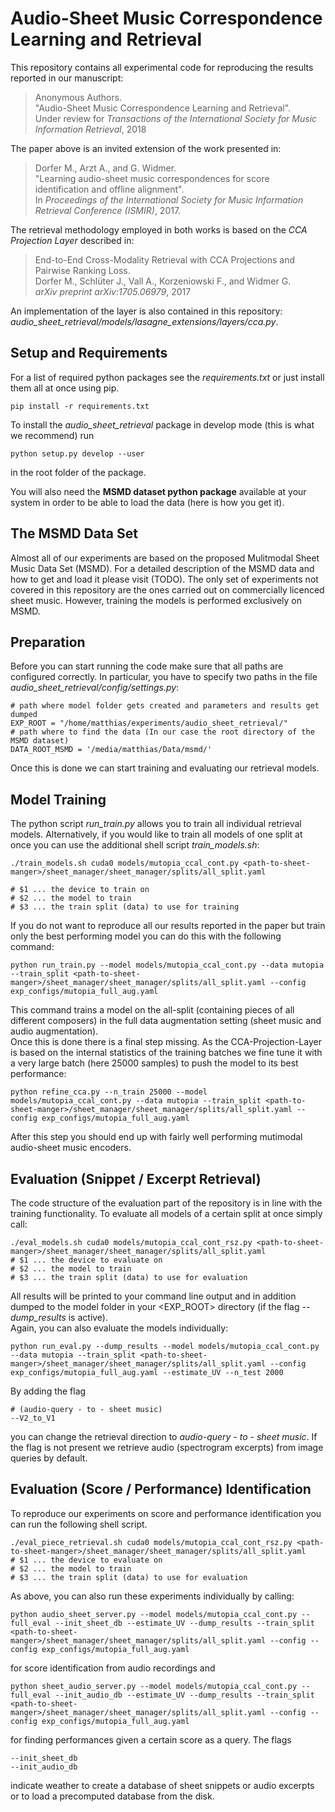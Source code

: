 
Audio-Sheet Music Correspondence Learning and Retrieval
=======================================================
This repository contains all experimental code for reproducing the results
reported in our manuscript:

>Anonymous Authors.<br>
"Audio-Sheet Music Correspondence Learning and Retrieval".<br>
Under review for *Transactions of the International Society for Music Information Retrieval*, 2018

The paper above is an invited extension of the work presented in:

>Dorfer M., Arzt A., and G. Widmer.<br>
"Learning audio-sheet music correspondences for score identification and offline alignment".<br>
In *Proceedings of the International Society for Music Information Retrieval Conference (ISMIR)*, 2017.

The retrieval methodology employed in both works is based on
the *CCA Projection Layer* described in:

>End-to-End Cross-Modality Retrieval with CCA Projections and Pairwise Ranking Loss.<br>
Dorfer M., Schlüter J., Vall A., Korzeniowski F., and Widmer G.<br>
*arXiv preprint arXiv:1705.06979*, 2017

An implementation of the layer is also contained in this repository:<br>
*audio_sheet_retrieval/models/lasagne_extensions/layers/cca.py*.

Setup and Requirements
----------------------
For a list of required python packages see the *requirements.txt*
or just install them all at once using pip.
```
pip install -r requirements.txt
```

To install the *audio_sheet_retrieval* package in develop mode (this is what we recommend) run
```
python setup.py develop --user
```
in the root folder of the package.

You will also need the **MSMD dataset python package** available
at your system in order to be able to load the data (here is how you get it).

The MSMD Data Set
-----------------
Almost all of our experiments are based on the proposed Mulitmodal Sheet Music Data Set (MSMD).
For a detailed description of the MSMD data and how to get and load it please visit (TODO).
The only set of experiments not covered in this repository are the ones carried out
on commercially licenced sheet music.
However, training the models is performed exclusively on MSMD.

Preparation
-----------
Before you can start running the code make sure that all paths are configured correctly.
In particular, you have to specify two paths in the file *audio_sheet_retrieval/config/settings.py*:
```
# path where model folder gets created and parameters and results get dumped
EXP_ROOT = "/home/matthias/experiments/audio_sheet_retrieval/"
# path where to find the data (In our case the root directory of the MSMD dataset)
DATA_ROOT_MSMD = '/media/matthias/Data/msmd/'
```
Once this is done we can start training and evaluating our retrieval models.

Model Training
--------------

The python script *run_train.py* allows you to train all individual retrieval models.
Alternatively, if you would like to train all models of one split
at once you can use the additional shell script *train_models.sh*:

```
./train_models.sh cuda0 models/mutopia_ccal_cont.py <path-to-sheet-manger>/sheet_manager/sheet_manager/splits/all_split.yaml

# $1 ... the device to train on
# $2 ... the model to train
# $3 ... the train split (data) to use for training
```

If you do not want to reproduce all our results reported in the paper
but train only the best performing model you can do this with the following command:
```
python run_train.py --model models/mutopia_ccal_cont.py --data mutopia --train_split <path-to-sheet-manger>/sheet_manager/sheet_manager/splits/all_split.yaml --config exp_configs/mutopia_full_aug.yaml
```
This command trains a model on the all-split (containing pieces of all different composers)
in the full data augmentation setting (sheet music and audio augmentation).<br>
Once this is done there is a final step missing.
As the CCA-Projection-Layer is based on the internal statistics of the training batches
we fine tune it with a very large batch (here 25000 samples) to push the model
to its best performance:
```
python refine_cca.py --n_train 25000 --model models/mutopia_ccal_cont.py --data mutopia --train_split <path-to-sheet-manger>/sheet_manager/sheet_manager/splits/all_split.yaml --config exp_configs/mutopia_full_aug.yaml
```
After this step you should end up with fairly well performing mutimodal audio-sheet music encoders.


Evaluation (Snippet / Excerpt Retrieval)
----------------------------------------
The code structure of the evaluation part of the repository is in line with the training functionality.
To evaluate all models of a certain split at once simply call:
```
./eval_models.sh cuda0 models/mutopia_ccal_cont_rsz.py <path-to-sheet-manger>/sheet_manager/sheet_manager/splits/all_split.yaml
# $1 ... the device to evaluate on
# $2 ... the model to train
# $3 ... the train split (data) to use for evaluation
```
All results will be printed to your command line output
and in addition dumped to the model folder in your <EXP_ROOT> directory (if the flag *--dump_results* is active).<br>
Again, you can also evaluate the models individually:
```
python run_eval.py --dump_results --model models/mutopia_ccal_cont.py --data mutopia --train_split <path-to-sheet-manger>/sheet_manager/sheet_manager/splits/all_split.yaml --config exp_configs/mutopia_full_aug.yaml --estimate_UV --n_test 2000
```
By adding the flag
```
# (audio-query - to - sheet music)
--V2_to_V1
```
you can change the retrieval direction to *audio-query - to - sheet music*.
If the flag is not present we retrieve audio (spectrogram excerpts) from image queries
by default.


Evaluation (Score / Performance) Identification
-----------------------------------------------
To reproduce our experiments on score and performance identification you can
run the following shell script.
```
./eval_piece_retrieval.sh cuda0 models/mutopia_ccal_cont_rsz.py <path-to-sheet-manger>/sheet_manager/sheet_manager/splits/all_split.yaml
# $1 ... the device to evaluate on
# $2 ... the model to train
# $3 ... the train split (data) to use for evaluation
```
As above, you can also run these experiments individually by calling:
```
python audio_sheet_server.py --model models/mutopia_ccal_cont.py --full_eval --init_sheet_db --estimate_UV --dump_results --train_split <path-to-sheet-manger>/sheet_manager/sheet_manager/splits/all_split.yaml --config --config exp_configs/mutopia_full_aug.yaml
```
for score identification from audio recordings and
```
python sheet_audio_server.py --model models/mutopia_ccal_cont.py --full_eval --init_audio_db --estimate_UV --dump_results --train_split <path-to-sheet-manger>/sheet_manager/sheet_manager/splits/all_split.yaml --config --config exp_configs/mutopia_full_aug.yaml
```
for finding performances given a certain score as a query.
The flags
```
--init_sheet_db
--init_audio_db
```
indicate weather to create a database of sheet snippets or audio excerpts or to
load a precomputed database from the disk.
